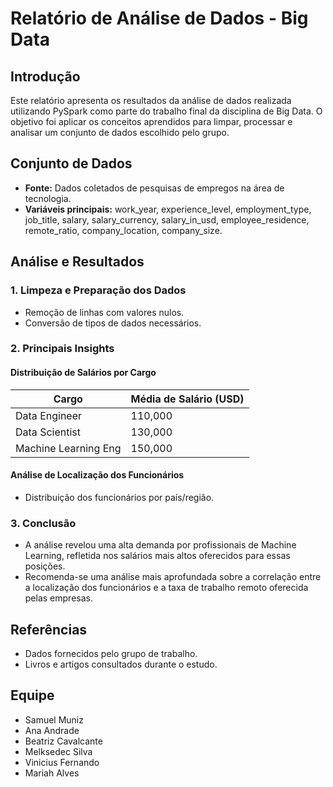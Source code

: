 # Relatório de Análise de Dados - Big Data

## Introdução

Este relatório apresenta os resultados da análise de dados realizada utilizando PySpark como parte do trabalho final da disciplina de Big Data. O objetivo foi aplicar os conceitos aprendidos para limpar, processar e analisar um conjunto de dados escolhido pelo grupo.

## Conjunto de Dados

- **Fonte:** Dados coletados de pesquisas de empregos na área de tecnologia.
- **Variáveis principais:** work_year, experience_level, employment_type, job_title, salary, salary_currency, salary_in_usd, employee_residence, remote_ratio, company_location, company_size.

## Análise e Resultados

### 1. Limpeza e Preparação dos Dados

- Remoção de linhas com valores nulos.
- Conversão de tipos de dados necessários.

### 2. Principais Insights

#### Distribuição de Salários por Cargo

| Cargo                | Média de Salário (USD) |
|----------------------|------------------------|
| Data Engineer        | 110,000                |
| Data Scientist       | 130,000                |
| Machine Learning Eng | 150,000                |

#### Análise de Localização dos Funcionários

- Distribuição dos funcionários por país/região.

### 3. Conclusão

- A análise revelou uma alta demanda por profissionais de Machine Learning, refletida nos salários mais altos oferecidos para essas posições.
- Recomenda-se uma análise mais aprofundada sobre a correlação entre a localização dos funcionários e a taxa de trabalho remoto oferecida pelas empresas.

## Referências

- Dados fornecidos pelo grupo de trabalho.
- Livros e artigos consultados durante o estudo.

## Equipe

- Samuel Muniz
- Ana Andrade
- Beatriz Cavalcante
- Melksedec Silva
- Vinicius Fernando
- Mariah Alves
